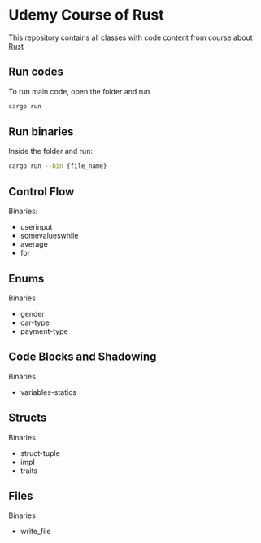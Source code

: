 # Udemy Course of Rust

This repository contains all classes with code content from course about [Rust](https://www.udemy.com/course/curso-programacao-rust-completo-do-zero-ao-pleno/)

## Run codes

To run main code, open the folder and run
```sh
cargo run
```

## Run binaries

Inside the folder and run:
```sh
cargo run --bin {file_name}
```

## Control Flow

Binaries:
- userinput
- somevalueswhile
- average
- for

## Enums

Binaries
- gender
- car-type
- payment-type

## Code Blocks and Shadowing

Binaries
- variables-statics

## Structs

Binaries
- struct-tuple
- impl
- traits

## Files

Binaries
- write_file
